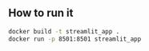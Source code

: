 ## How to run it

```bash
docker build -t streamlit_app .
docker run -p 8501:8501 streamlit_app
```

